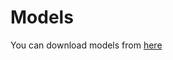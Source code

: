 # Models
You can download models from [here](https://drive.google.com/drive/folders/1Ot1D8w9TnFG2l2Q4Grj8ySRq04WjCzIA?usp=sharing)
